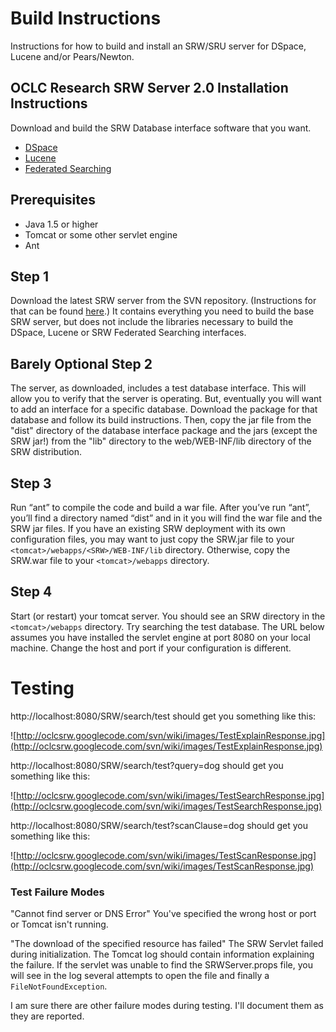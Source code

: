 # Build Instructions #

Instructions for how to build and install an SRW/SRU server for DSpace, Lucene and/or Pears/Newton.

## OCLC Research SRW Server 2.0 Installation Instructions ##
Download and build the SRW Database interface software that you want.
  * [DSpace](http://code.google.com/p/oclcsrwdspacelucene)
  * [Lucene](http://code.google.com/p/oclcsrwlucene)
  * [Federated Searching](http://code.google.com/p/oclcsrwfederatedsearching)

## Prerequisites ##
  * Java 1.5 or higher
  * Tomcat or some other servlet engine
  * Ant

## Step 1 ##
Download the latest SRW server from the SVN repository.  (Instructions for that can be found [here](http://code.google.com/p/oclcsrw/source/checkout).)  It contains everything you need to build the base SRW server, but does not include the libraries necessary to build the DSpace, Lucene or SRW Federated Searching interfaces.

## Barely Optional Step 2 ##
The server, as downloaded, includes a test database interface.  This will allow you to verify that the server is operating.  But, eventually you will want to add an interface for a specific database.  Download the package for that database and follow its build instructions.  Then, copy the jar file from the "dist" directory of the database interface package and the jars (except the SRW jar!) from the "lib" directory to the web/WEB-INF/lib directory of the SRW distribution.

## Step 3 ##
Run “ant” to compile the code and build a war file.  After you’ve run “ant”, you’ll find a directory named “dist” and in it you will find the war file and the SRW jar files.  If you have an existing SRW deployment with its own configuration files, you may want to just copy the SRW.jar file to your `<tomcat>/webapps/<SRW>/WEB-INF/lib` directory. Otherwise, copy the SRW.war file to your `<tomcat>/webapps` directory.

## Step 4 ##
Start (or restart) your tomcat server.  You should see an SRW directory in the `<tomcat>/webapps` directory.  Try searching the test database.  The URL below assumes you have installed the servlet engine at port 8080 on your local machine.  Change the host and port if your configuration is different.

# Testing #
http://localhost:8080/SRW/search/test should get you something like this:

![http://oclcsrw.googlecode.com/svn/wiki/images/TestExplainResponse.jpg](http://oclcsrw.googlecode.com/svn/wiki/images/TestExplainResponse.jpg)

http://localhost:8080/SRW/search/test?query=dog should get you something like this:

![http://oclcsrw.googlecode.com/svn/wiki/images/TestSearchResponse.jpg](http://oclcsrw.googlecode.com/svn/wiki/images/TestSearchResponse.jpg)

http://localhost:8080/SRW/search/test?scanClause=dog should get you something like this:

![http://oclcsrw.googlecode.com/svn/wiki/images/TestScanResponse.jpg](http://oclcsrw.googlecode.com/svn/wiki/images/TestScanResponse.jpg)

### Test Failure Modes ###
"Cannot find server or DNS Error"
You've specified the wrong host or port or Tomcat isn't running.

"The download of the specified resource has failed"
The SRW Servlet failed during initialization. The Tomcat log should contain information explaining the failure. If the servlet was unable to find the SRWServer.props file, you will see in the log several attempts to open the file and finally a `FileNotFoundException`.

I am sure there are other failure modes during testing. I'll document them as they are reported.